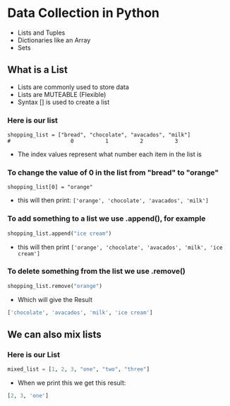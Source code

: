 # Data Collection in Python 

- Lists and Tuples 
- Dictionaries like an Array
- Sets 

## What is a List 
- Lists are commonly used to store data 
- Lists are MUTEABLE (Flexible)
- Syntax [] is used to create a list
### Here is our list 
````
shopping_list = ["bread", "chocolate", "avacados", "milk"]
#                   0          1          2          3
````
- The index values represent what number each item in the list is

### To change the value of 0 in the list from "bread" to "orange"
``
shopping_list[0] = "orange"
``
- this will then print:
``
 ['orange', 'chocolate', 'avacados', 'milk'] 
``
### To add something to a list we use .append(), for example 
```python
shopping_list.append("ice cream")
```
- this will then print ``['orange', 'chocolate', 'avacados', 'milk', 'ice cream']``
### To delete something from the list we use .remove()
```python
shopping_list.remove("orange")
```
- Which will give the Result 
```python
['chocolate', 'avacados', 'milk', 'ice cream']
```
## We can also mix lists 

### Here is our List 
```python
mixed_list = [1, 2, 3, "one", "two", "three"]
``` 
- When we print this we get this result:
```python
[2, 3, 'one']
```

